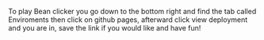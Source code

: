 To play Bean clicker you go down to the bottom right and find the tab called Enviroments then click on github pages, afterward click view deployment and you are in, save the link if you would like and have fun!
